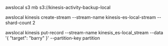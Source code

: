 



awslocal s3 mb s3://kinesis-activity-backup-local

awslocal kinesis create-stream --stream-name kinesis-es-local-stream --shard-count 2

awslocal kinesis put-record --stream-name kinesis_es-local_stream --data '{ "target": "barry" }' --partition-key partition
